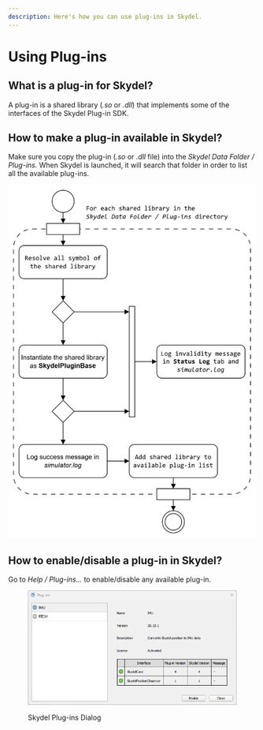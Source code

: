 ```yaml
---
description: Here's how you can use plug-ins in Skydel.
---
```


# Using Plug-ins

## What is a plug-in for Skydel?

A plug-in is a shared library (_.so_ or _.dll_) that implements some of the interfaces of the Skydel Plug-in SDK.

## How to make a plug-in available in Skydel?

Make sure you copy the plug-in (_.so_ or _.dll_ file) into the _Skydel Data Folder / Plug-ins._ When Skydel is launched, it will search that folder in order to list all the available plug-ins.

<picture><source srcset="../.gitbook/assets/cs_gitbook-using_plugins_load_dark.png" media="(prefers-color-scheme: dark)"><img src="../.gitbook/assets/cs_gitbook-using_plugins_load_light.png" alt="Skydel&#x27;s Plug-in Search at Startup"></picture>

## How to enable/disable a plug-in in Skydel?

Go to _Help / Plug-ins..._ to enable/disable any available plug-in.

<figure><img src="../.gitbook/assets/image (1).png" alt=""><figcaption><p>Skydel Plug-ins Dialog</p></figcaption></figure>
